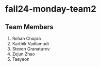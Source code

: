 # fall24-monday-team2

## Team Members
1. Rohan Chopra
2. Karthik Vadlamudi
3. Steven Granaturov
4. Zejun Zhao
5. Taeyeon 
